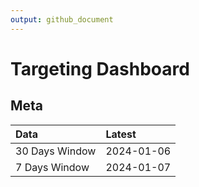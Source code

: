 ```yaml
---
output: github_document
---
```


# Targeting Dashboard



## Meta


|Data           |Latest     |
|:--------------|:----------|
|30 Days Window |2024-01-06 |
|7 Days Window  |2024-01-07 |
